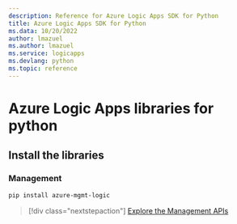 ```yaml
---
description: Reference for Azure Logic Apps SDK for Python
title: Azure Logic Apps SDK for Python
ms.data: 10/20/2022
author: lmazuel
ms.author: lmazuel
ms.service: logicapps
ms.devlang: python
ms.topic: reference
---
```

# Azure Logic Apps libraries for python

## Install the libraries


### Management

```bash
pip install azure-mgmt-logic
```
> [!div class="nextstepaction"]
> [Explore the Management APIs](/python/api/azure-mgmt-logic)
